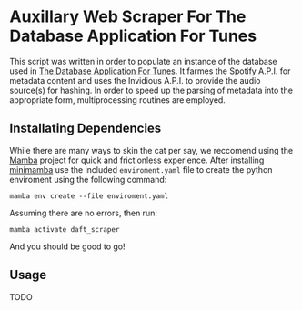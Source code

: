 # Auxillary Web Scraper For The Database Application For Tunes

This script was written in order to populate an instance of the database used in
[The Database Application For Tunes](https://github.com/me11203sci/Database-Application-For-Tunes/). It farmes the Spotify A.P.I. for metadata content
and uses the Invidious A.P.I. to provide the audio source(s) for hashing. In order
to speed up the parsing of metadata into the appropriate form, multiprocessing routines
are employed.

## Installating Dependencies

While there are many ways to skin the cat per say, we reccomend using
the [Mamba]() project for quick and frictionless experience. After installing [minimamba]()
use the included `enviroment.yaml` file to create the python enviroment using the following
command:

```
mamba env create --file enviroment.yaml 
```

Assuming there are no errors, then run:

```
mamba activate daft_scraper
```

And you should be good to go!

## Usage

TODO

